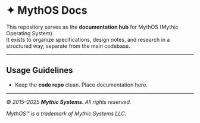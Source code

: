 # ✦ MythOS Docs

This repository serves as the **documentation hub** for MythOS (Mythic Operating System).  
It exists to organize specifications, design notes, and research in a structured way, separate from the main codebase.  

---

## Usage Guidelines

- Keep the **code repo** clean. Place documentation here.   

---

*© 2015–2025 **Mythic Systems**. All rights reserved.*  

*MythOS™ is a trademark of Mythic Systems LLC.*  
